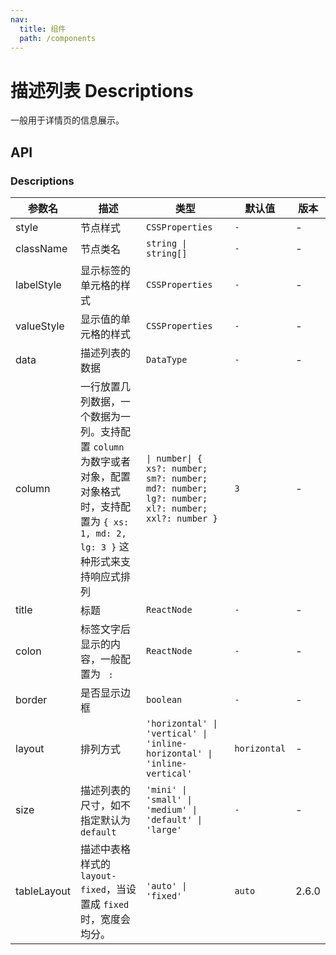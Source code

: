 ```yaml
---
nav:
  title: 组件
  path: /components
---
```


# 描述列表 Descriptions

一般用于详情页的信息展示。

## API

### Descriptions

|参数名|描述|类型|默认值|版本|
|---|---|---|---|---|
|style|节点样式|`CSSProperties`|`-`|-|
|className|节点类名|`string \| string[]`|`-`|-|
|labelStyle|显示标签的单元格的样式|`CSSProperties`|`-`|-|
|valueStyle|显示值的单元格的样式|`CSSProperties`|`-`|-|
|data|描述列表的数据|`DataType`|`-`|-|
|column|一行放置几列数据，一个数据为一列。支持配置 `column` 为数字或者对象，配置对象格式时，支持配置为 `{ xs: 1, md: 2, lg: 3 }` 这种形式来支持响应式排列|`\| number\| { xs?: number; sm?: number; md?: number; lg?: number; xl?: number; xxl?: number }`|`3`|-|
|title|标题|`ReactNode`|`-`|-|
|colon|标签文字后显示的内容，一般配置为 ` :`|`ReactNode`|`-`|-|
|border|是否显示边框|`boolean`|`-`|-|
|layout|排列方式|`'horizontal' \| 'vertical' \| 'inline-horizontal' \| 'inline-vertical'`|`horizontal`|-|
|size|描述列表的尺寸，如不指定默认为 `default`|`'mini' \| 'small' \| 'medium' \| 'default' \| 'large'`|`-`|-|
|tableLayout|描述中表格样式的 `layout-fixed`，当设置成 `fixed` 时，宽度会均分。|`'auto' \| 'fixed'`|`auto`|2.6.0|
